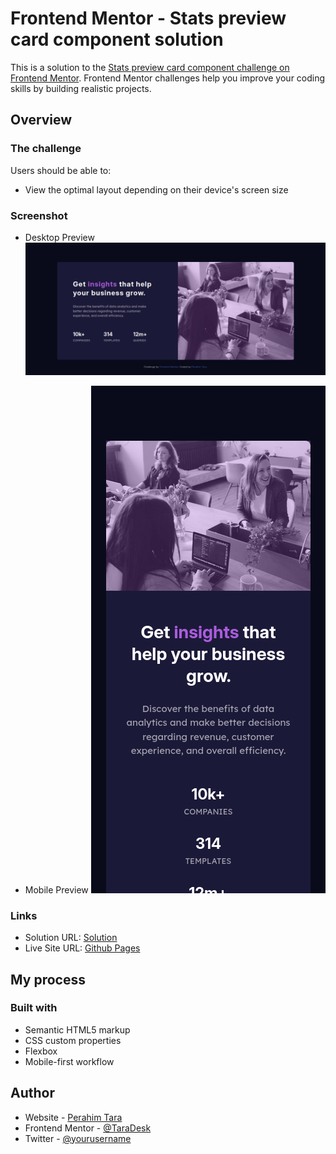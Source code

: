 # Frontend Mentor - Stats preview card component solution

This is a solution to the [Stats preview card component challenge on Frontend Mentor](https://www.frontendmentor.io/challenges/stats-preview-card-component-8JqbgoU62). Frontend Mentor challenges help you improve your coding skills by building realistic projects. 

## Overview

### The challenge

Users should be able to:

- View the optimal layout depending on their device's screen size

### Screenshot

- Desktop Preview
![Design preview for the Stats preview card component coding challenge](./images/screenshot/Screenshot_2025-01-12_20-47-20.png)

- Mobile Preview
![Design preview for the Stats preview card component coding challenge](./images/screenshot/Screenshot_2025-01-12_at_20.48.12.png)

### Links

- Solution URL: [Solution](https://github.com/TaraDesk/code-in-practice/tree/main/stats-preview-card-component-main)
- Live Site URL: [Github Pages](https://taradesk.github.io/code-in-practice/stats-preview-card-component-main/index.html)

## My process

### Built with

- Semantic HTML5 markup
- CSS custom properties
- Flexbox
- Mobile-first workflow

## Author

- Website - [Perahim Tara](https://www.your-site.com)
- Frontend Mentor - [@TaraDesk](https://www.frontendmentor.io/profile/TaraDesk)
- Twitter - [@yourusername](https://www.twitter.com/yourusername)
